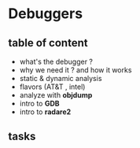 # Debuggers

## table of content
- what's the debugger ? 
- why we need it ? and how it works
- static & dynamic analysis
- flavors (AT&T , intel) 
- analyze with **objdump**
- intro to **GDB** 
- intro to **radare2**

## tasks